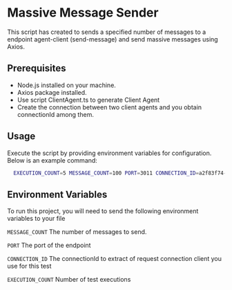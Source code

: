 # Massive Message Sender

This script has created to sends a specified number of messages to a endpoint agent-client (send-message) and send massive messages using Axios.

## Prerequisites

- Node.js installed on your machine.
- Axios package installed.
- Use script ClientAgent.ts to generate Client Agent
- Create the connection between two client agents and you obtain connectionId among them.

## Usage

Execute the script by providing environment variables for configuration. Below is an example command:

```bash
  EXECUTION_COUNT=5 MESSAGE_COUNT=100 PORT=3011 CONNECTION_ID=a2f83f74-b8cd-4a7a-a036-75abfdecb096 node build/test/Send-Messages/send-massive-message.js

```

## Environment Variables

To run this project, you will need to send the following environment variables to your file

`MESSAGE_COUNT` The number of messages to send.

`PORT` The port of the endpoint

`CONNECTION_ID` The connectionId to extract of request connection client you use for this test

`EXECUTION_COUNT` Number of test executions
